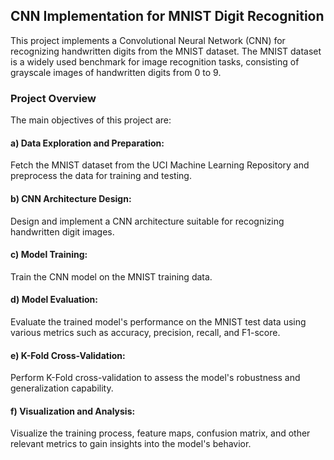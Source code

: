 ## CNN Implementation for MNIST Digit Recognition
This project implements a Convolutional Neural Network (CNN) for recognizing handwritten digits from the MNIST dataset. The MNIST dataset is a widely used benchmark for image recognition tasks, consisting of grayscale images of handwritten digits from 0 to 9.

### Project Overview
The main objectives of this project are:

#### a) Data Exploration and Preparation: 
Fetch the MNIST dataset from the UCI Machine Learning Repository and preprocess the data for training and testing.

#### b) CNN Architecture Design: 
Design and implement a CNN architecture suitable for recognizing handwritten digit images.

#### c) Model Training: 
Train the CNN model on the MNIST training data.

#### d) Model Evaluation: 
Evaluate the trained model's performance on the MNIST test data using various metrics such as accuracy, precision, recall, and F1-score.

#### e) K-Fold Cross-Validation: 
Perform K-Fold cross-validation to assess the model's robustness and generalization capability.

#### f) Visualization and Analysis: 
Visualize the training process, feature maps, confusion matrix, and other relevant metrics to gain insights into the model's behavior.
